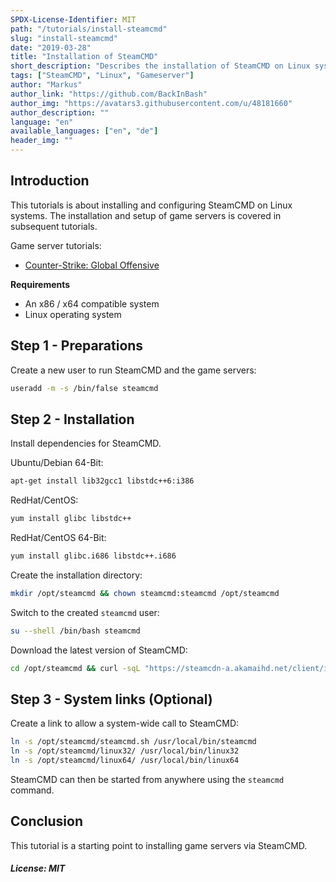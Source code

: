 ```yaml
---
SPDX-License-Identifier: MIT
path: "/tutorials/install-steamcmd"
slug: "install-steamcmd"
date: "2019-03-28"
title: "Installation of SteamCMD"
short_description: "Describes the installation of SteamCMD on Linux systems"
tags: ["SteamCMD", "Linux", "Gameserver"]
author: "Markus"
author_link: "https://github.com/BackInBash"
author_img: "https://avatars3.githubusercontent.com/u/48181660"
author_description: ""
language: "en"
available_languages: ["en", "de"]
header_img: ""
---
```



## Introduction

This tutorials is about installing and configuring SteamCMD on Linux systems.
The installation and setup of game servers is covered in subsequent tutorials.

Game server tutorials:
+ [Counter-Strike: Global Offensive](https://community.hetzner.com/tutorials/install-gameserver-csgo)

**Requirements**

+ An x86 / x64 compatible system
+ Linux operating system

## Step 1 - Preparations

Create a new user to run SteamCMD and the game servers:
```bash
useradd -m -s /bin/false steamcmd
```

## Step 2 - Installation

Install dependencies for SteamCMD.

Ubuntu/Debian 64-Bit:
```bash
apt-get install lib32gcc1 libstdc++6:i386
```

RedHat/CentOS:
```bash
yum install glibc libstdc++
```

RedHat/CentOS 64-Bit:
```bash
yum install glibc.i686 libstdc++.i686
```

Create the installation directory:
```bash
mkdir /opt/steamcmd && chown steamcmd:steamcmd /opt/steamcmd
```

Switch to the created `steamcmd` user:
```bash
su --shell /bin/bash steamcmd
```

Download the latest version of SteamCMD:
```bash
cd /opt/steamcmd && curl -sqL "https://steamcdn-a.akamaihd.net/client/installer/steamcmd_linux.tar.gz" | tar zxvf -
```

## Step 3 - System links (Optional)

Create a link to allow a system-wide call to SteamCMD:
```bash
ln -s /opt/steamcmd/steamcmd.sh /usr/local/bin/steamcmd
ln -s /opt/steamcmd/linux32/ /usr/local/bin/linux32
ln -s /opt/steamcmd/linux64/ /usr/local/bin/linux64
```

SteamCMD can then be started from anywhere using the `steamcmd` command.

## Conclusion

This tutorial is a starting point to installing game servers via SteamCMD.

##### License: MIT

<!---

Contributors's Certificate of Origin

By making a contribution to this project, I certify that:

(a) The contribution was created in whole or in part by me and I have
    the right to submit it under the license indicated in the file; or

(b) The contribution is based upon previous work that, to the best of my
    knowledge, is covered under an appropriate license and I have the
    right under that license to submit that work with modifications,
    whether created in whole or in part by me, under the same license
    (unless I am permitted to submit under a different license), as
    indicated in the file; or

(c) The contribution was provided directly to me by some other person
    who certified (a), (b) or (c) and I have not modified it.

(d) I understand and agree that this project and the contribution are
    public and that a record of the contribution (including all personal
    information I submit with it, including my sign-off) is maintained
    indefinitely and may be redistributed consistent with this project
    or the license(s) involved.

Signed-off-by: Markus markus@omg-network.de

-->
